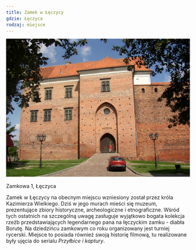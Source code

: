 ```yaml
---
title: Zamek w Łęczycy
gdzie: Łęczyca
rodzaj: miejsce
---
```

![Zamek w Łęczycy](/foto/plenery/leczyca-zamek.jpg)

Zamkowa 1, Łęczyca

Zamek w Łęczycy na obecnym miejscu wzniesiony został przez króla Kazimierza Wielkiego. Dziś w jego murach mieści się muzeum, prezentujące zbiory historyczne, archeologiczne i etnograficzne. Wśród tych ostatnich na szczególną uwagę zasługuje wyjątkowo bogata kolekcja rzeźb przedstawiających legendarnego pana na łęczyckim zamku - diabła Borutę. Na dziedzińcu zamkowym co roku organizowany jest turniej rycerski. Miejsce to posiada również swoją historię filmową, tu realizowane były ujęcia do serialu *Przyłbice i kaptury*.
